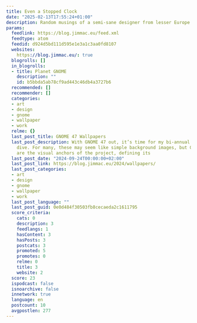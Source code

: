 ```yaml
---
title: Even a Stopped Clock
date: "2025-02-13T17:55:24+01:00"
description: Random musings of a semi-sane designer from lesser Europe.
params:
  feedlink: https://blog.jimmac.eu/feed.xml
  feedtype: atom
  feedid: d924d5bd111d595e1e3a1c3aa0fd8107
  websites:
    https://blog.jimmac.eu/: true
  blogrolls: []
  in_blogrolls:
  - title: Planet GNOME
    description: ""
    id: b5bbda5ab78cf9ad443c46db4a3727b6
  recommended: []
  recommender: []
  categories:
  - art
  - design
  - gnome
  - wallpaper
  - work
  relme: {}
  last_post_title: GNOME 47 Wallpapers
  last_post_description: With GNOME 47 out, it’s time for my bi-annual wallpaper deep
    dive. For many, these may seem like simple background images, but GNOME wallpapers
    are the visual anchors of the project, defining its
  last_post_date: "2024-09-24T00:00:00+02:00"
  last_post_link: https://blog.jimmac.eu/2024/wallpapers/
  last_post_categories:
  - art
  - design
  - gnome
  - wallpaper
  - work
  last_post_language: ""
  last_post_guid: 0e0d484f30503fb8cecaeda2c1611795
  score_criteria:
    cats: 0
    description: 3
    feedlangs: 1
    hasContent: 3
    hasPosts: 3
    postcats: 3
    promoted: 5
    promotes: 0
    relme: 0
    title: 3
    website: 2
  score: 23
  ispodcast: false
  isnoarchive: false
  innetwork: true
  language: en
  postcount: 10
  avgpostlen: 277
---
```

